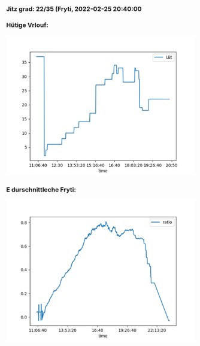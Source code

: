 ### Jitz grad: 22/35 (Fryti, 2022-02-25 20:40:00

### Hütige Vrlouf:
![Graph](Today.png)

### E durschnittleche Fryti:
![Graph](Fryti.png)
